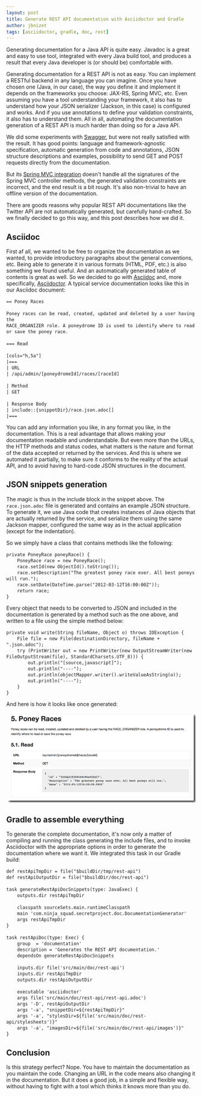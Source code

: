 ```yaml
---
layout: post
title: Generate REST API documentation with Asciidoctor and Gradle
author: jbnizet
tags: [asciidoctor, gradle, doc, rest]
---
```


Generating documentation for a Java API is quite easy. Javadoc is a great and easy to use tool, integrated with every Java build tool,
and produces a result that every Java developer is (or should be) comfortable with.

Generating documentation for a REST API is not as easy. You can implement a RESTful backend in any language you can imagine. Once you have chosen one
(Java, in our case), the way you define it and implement it depends on the frameworks you choose: JAX-RS, Spring MVC, etc. Even assuming you have a tool
understanding your framework, it also has to understand how your JSON serializer (Jackson, in this case) is configured and works. And if
you use annotations to define your validation constraints, it also has to understand them. All in all, automating the documentation generation
of a REST API is much harder than doing so for a Java API.

We did some experiments with [Swagger](https://swagger.io/), but were not really satisfied with the result. It has good points: language
and framework-agnostic specification, automatic generation from code and annotations, JSON structure descriptions and examples, possibility to send GET
and POST requests directly from the documentation.

But its [Spring MVC integration](https://github.com/martypitt/swagger-springmvc) doesn't handle all the signatures of the Spring MVC
controller methods, the generated validation constraints are incorrect, and the end result is a bit rough. It's also non-trivial to have an offline
version of the documentation.

There are goods reasons why popular REST API documentations like the Twitter API are not automatically generated, but
carefully hand-crafted. So we finally decided to go this way, and this post describes how we did it.

## Asciidoc

First af all, we wanted to be free to organize the documentation as we wanted, to provide introductory paragraphs about the general
conventions, etc. Being able to generate it in various formats (HTML, PDF, etc.) is also something we found useful. And an automatically generated
table of contents is great as well. So we decided
to go with [Asciidoc](http://www.methods.co.nz/asciidoc/) and, more specifically, [Asciidoctor](http://asciidoctor.org/). A typical service documentation
looks like this in our Asciidoc document:

    == Poney Races

    Poney races can be read, created, updated and deleted by a user having the
    RACE_ORGANIZER role. A poneydrome ID is used to identify where to read
    or save the poney race.

    === Read

    [cols="h,5a"]
    |===
    | URL
    | /api/admin/[poneydromeId]/races/[raceId]

    | Method
    | GET

    | Response Body
    | include::{snippetDir}/race.json.adoc[]
    |===

You can add any information you like, in any format you like, in the documentation. This is a real advantage that allows making your documentation
readable and understandable. But even more than the URLs, the HTTP methods and status codes, what matters is the nature and format of the data
accepted or returned by the services. And this is where we automated it partially, to make sure it conforms to the reality of the actual API,
and to avoid having to hard-code JSON structures in the document.

## JSON snippets generation

The magic is thus in the include block in the snippet above. The `race.json.adoc` file is generated and contains an example JSON structure.
To generate it, we use Java code that creates instances of Java objects that are actually returned by the service, and serialize them using the
same Jackson mapper, configured the same way as in the actual application (except for the indentation).

So we simply have a class that contains methods like the following:

    private PoneyRace poneyRace() {
        PoneyRace race = new PoneyRace();
        race.setId(new ObjectId().toString());
        race.setDescription("The greatest poney race ever. All best poneys will run.");
        race.setDate(DateTime.parse("2012-03-12T16:00:00Z"));
        return race;
    }

Every object that needs to be converted to JSON and included in the documentation is generated by a method such as the one above,
and written to a file using the simple method below:

    private void write(String fileName, Object o) throws IOException {
        File file = new File(destinationDirectory, fileName + ".json.adoc");
        try (PrintWriter out = new PrintWriter(new OutputStreamWriter(new FileOutputStream(file), StandardCharsets.UTF_8))) {
            out.println("[source,javascript]");
            out.println("----");
            out.println(objectMapper.writer().writeValueAsString(o));
            out.println("----");
        }
    }

And here is how it looks like once generated:

<p style="text-align: center;">
  <img class="img-fluid" style="max-width: 100%" src="/assets/images/rest-api-doc-result.png" alt="Result of the documentation" />
</p>

## Gradle to assemble everything

To generate the complete documentation, it's now only a matter of compiling and running the class generating the include files, and to invoke Asciidoctor
with the appropriate options in order to generate the documentation where we want it. We integrated this task in our Gradle build:

    def restApiTmpDir = file("$buildDir/tmp/rest-api")
    def restApiOutputDir = file("$buildDir/doc/rest-api")

    task generateRestApiDocSnippets(type: JavaExec) {
        outputs.dir restApiTmpDir

        classpath sourceSets.main.runtimeClasspath
        main 'com.ninja_squad.secretproject.doc.DocumentationGenerator'
        args restApiTmpDir
    }

    task restApiDoc(type: Exec) {
        group  = 'documentation'
        description = 'Generates the REST API documentation.'
        dependsOn generateRestApiDocSnippets

        inputs.dir file('src/main/doc/rest-api')
        inputs.dir restApiTmpDir
        outputs.dir restApiOutputDir

        executable 'asciidoctor'
        args file('src/main/doc/rest-api/rest-api.adoc')
        args '-D', restApiOutputDir
        args '-a', "snippetDir=${restApiTmpDir}"
        args '-a', "stylesDir=${file('src/main/doc/rest-api/stylesheets')}"
        args '-a', "imagesDir=${file('src/main/doc/rest-api/images')}"
    }

## Conclusion

Is this strategy perfect? Nope. You have to maintain the documentation as you maintain the code. Changing an URL in the code means also changing it in the
documentation. But it does a good job, in a simple and flexible way, without having to fight with a tool which thinks it knows more than you do.
